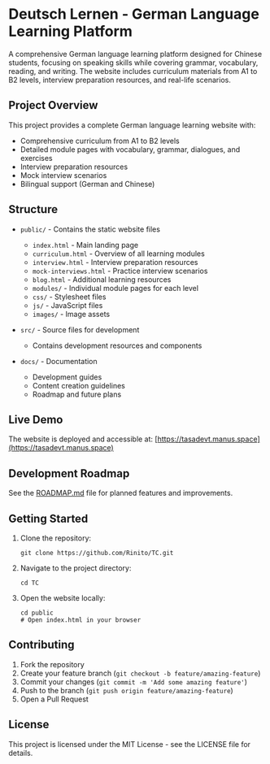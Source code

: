 # Deutsch Lernen - German Language Learning Platform

A comprehensive German language learning platform designed for Chinese students, focusing on speaking skills while covering grammar, vocabulary, reading, and writing. The website includes curriculum materials from A1 to B2 levels, interview preparation resources, and real-life scenarios.

## Project Overview

This project provides a complete German language learning website with:

- Comprehensive curriculum from A1 to B2 levels
- Detailed module pages with vocabulary, grammar, dialogues, and exercises
- Interview preparation resources
- Mock interview scenarios
- Bilingual support (German and Chinese)

## Structure

- `public/` - Contains the static website files
  - `index.html` - Main landing page
  - `curriculum.html` - Overview of all learning modules
  - `interview.html` - Interview preparation resources
  - `mock-interviews.html` - Practice interview scenarios
  - `blog.html` - Additional learning resources
  - `modules/` - Individual module pages for each level
  - `css/` - Stylesheet files
  - `js/` - JavaScript files
  - `images/` - Image assets

- `src/` - Source files for development
  - Contains development resources and components

- `docs/` - Documentation
  - Development guides
  - Content creation guidelines
  - Roadmap and future plans

## Live Demo

The website is deployed and accessible at: [https://tasadevt.manus.space](https://tasadevt.manus.space)

## Development Roadmap

See the [ROADMAP.md](docs/ROADMAP.md) file for planned features and improvements.

## Getting Started

1. Clone the repository:
   ```
   git clone https://github.com/Rinito/TC.git
   ```

2. Navigate to the project directory:
   ```
   cd TC
   ```

3. Open the website locally:
   ```
   cd public
   # Open index.html in your browser
   ```

## Contributing

1. Fork the repository
2. Create your feature branch (`git checkout -b feature/amazing-feature`)
3. Commit your changes (`git commit -m 'Add some amazing feature'`)
4. Push to the branch (`git push origin feature/amazing-feature`)
5. Open a Pull Request

## License

This project is licensed under the MIT License - see the LICENSE file for details.
